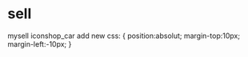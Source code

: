 # sell
mysell
iconshop_car add new css:
{
  position:absolut;
  margin-top:10px;
  margin-left:-10px;
}
